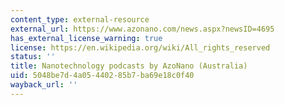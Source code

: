 ```yaml
---
content_type: external-resource
external_url: https://www.azonano.com/news.aspx?newsID=4695
has_external_license_warning: true
license: https://en.wikipedia.org/wiki/All_rights_reserved
status: ''
title: Nanotechnology podcasts by AzoNano (Australia)
uid: 5048be7d-4a05-4402-85b7-ba69e18c0f40
wayback_url: ''
---
```

